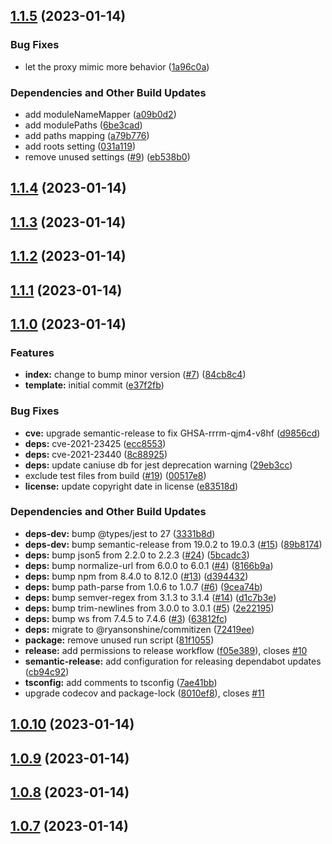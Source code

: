 ## [1.1.5](https://github.com/Atry/tail-call-proxy/compare/v1.1.4...v1.1.5) (2023-01-14)


### Bug Fixes

* let the proxy mimic more behavior ([1a96c0a](https://github.com/Atry/tail-call-proxy/commit/1a96c0ab38f80449238da390058b32e84ec287d5))


### Dependencies and Other Build Updates

* add moduleNameMapper ([a09b0d2](https://github.com/Atry/tail-call-proxy/commit/a09b0d287cb8cc9408e8a5c4fda475527ff3cbd6))
* add modulePaths ([6be3cad](https://github.com/Atry/tail-call-proxy/commit/6be3cadd6ef2d962f0d8b886dcf759a638f93292))
* add paths mapping ([a79b776](https://github.com/Atry/tail-call-proxy/commit/a79b7767df5ffb9d4bb1291d9621c4f521682ee0))
* add roots setting ([031a119](https://github.com/Atry/tail-call-proxy/commit/031a119c2a8c25b6a0485c2fff90297564f45c0a))
* remove unused settings ([#9](https://github.com/Atry/tail-call-proxy/issues/9)) ([eb538b0](https://github.com/Atry/tail-call-proxy/commit/eb538b081eba9545aa299c5315c39b0af676d574))

## [1.1.4](https://github.com/Atry/tail-call-proxy/compare/v1.1.3...v1.1.4) (2023-01-14)

## [1.1.3](https://github.com/Atry/tail-call-proxy/compare/v1.1.2...v1.1.3) (2023-01-14)

## [1.1.2](https://github.com/Atry/tail-call-proxy/compare/v1.1.1...v1.1.2) (2023-01-14)

## [1.1.1](https://github.com/Atry/tail-call-proxy/compare/v1.1.0...v1.1.1) (2023-01-14)

## [1.1.0](https://github.com/Atry/tail-call-proxy/compare/v1.0.10...v1.1.0) (2023-01-14)


### Features

* **index:** change to bump minor version ([#7](https://github.com/Atry/tail-call-proxy/issues/7)) ([84cb8c4](https://github.com/Atry/tail-call-proxy/commit/84cb8c44d0dd5143ecd1d12b129b426283d10ef5))
* **template:** initial commit ([e37f2fb](https://github.com/Atry/tail-call-proxy/commit/e37f2fbb4998ac87a8c00bf032b30163d2e809d2))


### Bug Fixes

* **cve:** upgrade semantic-release to fix GHSA-rrrm-qjm4-v8hf ([d9856cd](https://github.com/Atry/tail-call-proxy/commit/d9856cd7ce303bad4dbac29c29ee01d97cd4b9fa))
* **deps:** cve-2021-23425 ([ecc8553](https://github.com/Atry/tail-call-proxy/commit/ecc8553254d6724195472dd644f2e83df16cb93c))
* **deps:** cve-2021-23440 ([8c88925](https://github.com/Atry/tail-call-proxy/commit/8c889253bf6a9a5209816b13398b7f7f1cdae416))
* **deps:** update caniuse db for jest deprecation warning ([29eb3cc](https://github.com/Atry/tail-call-proxy/commit/29eb3ccdf8e64243095f78a953e1498b5487f044))
* exclude test files from build ([#19](https://github.com/Atry/tail-call-proxy/issues/19)) ([00517e8](https://github.com/Atry/tail-call-proxy/commit/00517e8aaa1b4d0754e7f99db137c7b817672e08))
* **license:** update copyright date in license ([e83518d](https://github.com/Atry/tail-call-proxy/commit/e83518d3dd5f0313013bacbe8fb9c68932d54945))


### Dependencies and Other Build Updates

* **deps-dev:** bump @types/jest to 27 ([3331b8d](https://github.com/Atry/tail-call-proxy/commit/3331b8d4b007d8a4bd4ea0fd33de8b37b7fdda29))
* **deps-dev:** bump semantic-release from 19.0.2 to 19.0.3 ([#15](https://github.com/Atry/tail-call-proxy/issues/15)) ([89b8174](https://github.com/Atry/tail-call-proxy/commit/89b8174ecf7d951f57f72579f1ba18e627d132f4))
* **deps:** bump json5 from 2.2.0 to 2.2.3 ([#24](https://github.com/Atry/tail-call-proxy/issues/24)) ([5bcadc3](https://github.com/Atry/tail-call-proxy/commit/5bcadc3aa3cdcf8323622a0fad3aa9f33ad9bf88))
* **deps:** bump normalize-url from 6.0.0 to 6.0.1 ([#4](https://github.com/Atry/tail-call-proxy/issues/4)) ([8166b9a](https://github.com/Atry/tail-call-proxy/commit/8166b9ace81832579218ad88382e400fc9a1bdc3))
* **deps:** bump npm from 8.4.0 to 8.12.0 ([#13](https://github.com/Atry/tail-call-proxy/issues/13)) ([d394432](https://github.com/Atry/tail-call-proxy/commit/d39443238110052106418d318bee74430d9890bc))
* **deps:** bump path-parse from 1.0.6 to 1.0.7 ([#6](https://github.com/Atry/tail-call-proxy/issues/6)) ([9cea74b](https://github.com/Atry/tail-call-proxy/commit/9cea74b30748fd73b2865812d50c2cf460e24ea8))
* **deps:** bump semver-regex from 3.1.3 to 3.1.4 ([#14](https://github.com/Atry/tail-call-proxy/issues/14)) ([d1c7b3e](https://github.com/Atry/tail-call-proxy/commit/d1c7b3e29ab425de319382a81a594d73e2e51896))
* **deps:** bump trim-newlines from 3.0.0 to 3.0.1 ([#5](https://github.com/Atry/tail-call-proxy/issues/5)) ([2e22195](https://github.com/Atry/tail-call-proxy/commit/2e22195d68efd6c5b69e44bb6be5a6c0f66e4237))
* **deps:** bump ws from 7.4.5 to 7.4.6 ([#3](https://github.com/Atry/tail-call-proxy/issues/3)) ([63812fc](https://github.com/Atry/tail-call-proxy/commit/63812fc0c676e42bd2406cf90542cf6bdf639395))
* **deps:** migrate to @ryansonshine/commitizen ([72419ee](https://github.com/Atry/tail-call-proxy/commit/72419eefb8448e7f4f09e1b2676d3288654045bc))
* **package:** remove unused run script ([81f1055](https://github.com/Atry/tail-call-proxy/commit/81f10554315e79bcf8292d9ae20ffedde5c1b8f8))
* **release:** add permissions to release workflow ([f05e389](https://github.com/Atry/tail-call-proxy/commit/f05e389f96cf273e9df7a10af9155c40200b7b39)), closes [#10](https://github.com/Atry/tail-call-proxy/issues/10)
* **semantic-release:** add configuration for releasing dependabot updates ([cb94c92](https://github.com/Atry/tail-call-proxy/commit/cb94c92147bbfc9409c8e2fee9b3f21d3b254e99))
* **tsconfig:** add comments to tsconfig ([7ae41bb](https://github.com/Atry/tail-call-proxy/commit/7ae41bbbcc7841ad9fd2f9b6b1c5abee93250202))
* upgrade codecov and package-lock ([8010ef8](https://github.com/Atry/tail-call-proxy/commit/8010ef8200b9ce30ddc89e70dc6556d6bc341f6d)), closes [#11](https://github.com/Atry/tail-call-proxy/issues/11)

## [1.0.10](https://github.com/Atry/tail-call-proxy/compare/v1.0.9...v1.0.10) (2023-01-14)

## [1.0.9](https://github.com/Atry/tail-call-proxy/compare/v1.0.8...v1.0.9) (2023-01-14)

## [1.0.8](https://github.com/Atry/tail-call-proxy/compare/v1.0.7...v1.0.8) (2023-01-14)

## [1.0.7](https://github.com/Atry/tail-call-proxy/compare/v1.0.6...v1.0.7) (2023-01-14)
